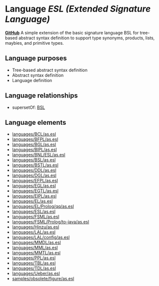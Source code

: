 # Language _ESL (Extended Signature Language)_
**[GitHub](https://github.com/softlang/yas/blob/master/ESL)**
A simple extension of the basic signature language BSL for tree-based abstract syntax definition to support type synonyms, products, lists, maybies, and primitive types.

## Language purposes
* Tree-based abstract syntax definition
* Abstract syntax definition
* Language definition

## Language relationships
* supersetOf: [BSL](http://softlang.github.io/yas/languages/BSL.html)

## Language elements
* [languages/BCL/as.esl](docs/files/languages-BCL-as.esl.md)
* [languages/BFPL/as.esl](docs/files/languages-BFPL-as.esl.md)
* [languages/BGL/as.esl](docs/files/languages-BGL-as.esl.md)
* [languages/BIPL/as.esl](docs/files/languages-BIPL-as.esl.md)
* [languages/BNL/ESL/as.esl](docs/files/languages-BNL-ESL-as.esl.md)
* [languages/BSL/as.esl](docs/files/languages-BSL-as.esl.md)
* [languages/BSTL/as.esl](docs/files/languages-BSTL-as.esl.md)
* [languages/DDL/as.esl](docs/files/languages-DDL-as.esl.md)
* [languages/DGL/as.esl](docs/files/languages-DGL-as.esl.md)
* [languages/EFPL/as.esl](docs/files/languages-EFPL-as.esl.md)
* [languages/EGL/as.esl](docs/files/languages-EGL-as.esl.md)
* [languages/EGTL/as.esl](docs/files/languages-EGTL-as.esl.md)
* [languages/EIPL/as.esl](docs/files/languages-EIPL-as.esl.md)
* [languages/EL/as.esl](docs/files/languages-EL-as.esl.md)
* [languages/EL/Prolog/qq/as.esl](docs/files/languages-EL-Prolog-qq-as.esl.md)
* [languages/ESL/as.esl](docs/files/languages-ESL-as.esl.md)
* [languages/FSML/as.esl](docs/files/languages-FSML-as.esl.md)
* [languages/FSML/Prolog/to-java/as.esl](docs/files/languages-FSML-Prolog-to-java-as.esl.md)
* [languages/Hinzu/as.esl](docs/files/languages-Hinzu-as.esl.md)
* [languages/LAL/as.esl](docs/files/languages-LAL-as.esl.md)
* [languages/LAL/config/as.esl](docs/files/languages-LAL-config-as.esl.md)
* [languages/MMDL/as.esl](docs/files/languages-MMDL-as.esl.md)
* [languages/MML/as.esl](docs/files/languages-MML-as.esl.md)
* [languages/MMTL/as.esl](docs/files/languages-MMTL-as.esl.md)
* [languages/PPL/as.esl](docs/files/languages-PPL-as.esl.md)
* [languages/TBL/as.esl](docs/files/languages-TBL-as.esl.md)
* [languages/TDL/as.esl](docs/files/languages-TDL-as.esl.md)
* [languages/Ueber/as.esl](docs/files/languages-Ueber-as.esl.md)
* [samples/obsolete/figure/as.esl](docs/files/samples-obsolete-figure-as.esl.md)
